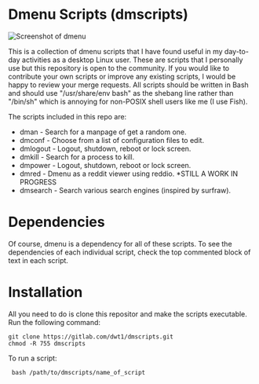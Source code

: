 # Dmenu Scripts (dmscripts)

![Screenshot of dmenu](https://gitlab.com/dwt1/dotfiles/raw/master/.screenshots/dmenu-distrotube01.png) 

This is a collection of dmenu scripts that I have found useful in my day-to-day activities as a desktop Linux user.  These are scripts that I personally use but this repository is open to the community.  If you would like to contribute your own scripts or improve any existing scripts, I would be happy to review your merge requests.  All scripts should be written in Bash and should use "/usr/share/env bash" as the shebang line rather than "/bin/sh" which is annoying for non-POSIX shell users like me (I use Fish).

The scripts included in this repo are:
+ dman - Search for a manpage of get a random one.
+ dmconf - Choose from a list of configuration files to edit.
+ dmlogout - Logout, shutdown, reboot or lock screen.
+ dmkill - Search for a process to kill.
+ dmpower - Logout, shutdown, reboot or lock screen.
+ dmred - Dmenu as a reddit viewer using reddio. *STILL A WORK IN PROGRESS
+ dmsearch - Search various search engines (inspired by surfraw).

# Dependencies
Of course, dmenu is a dependency for all of these scripts.  To see the dependencies of each individual script, check the top commented block of text in each script.

# Installation

All you need to do is clone this repositor and make the scripts executable.  Run the following command:

	git clone https://gitlab.com/dwt1/dmscripts.git
	chmod -R 755 dmscripts
	
	
To run a script:

	 bash /path/to/dmscripts/name_of_script
	

